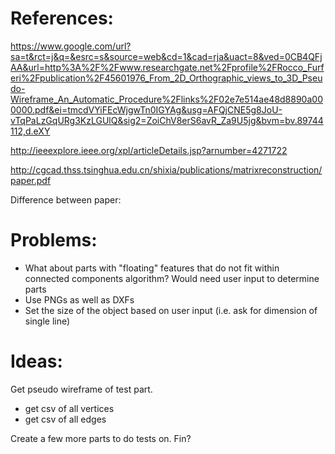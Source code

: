 References:
===========

https://www.google.com/url?sa=t&rct=j&q=&esrc=s&source=web&cd=1&cad=rja&uact=8&ved=0CB4QFjAA&url=http%3A%2F%2Fwww.researchgate.net%2Fprofile%2FRocco_Furferi%2Fpublication%2F45601976_From_2D_Orthographic_views_to_3D_Pseudo-Wireframe_An_Automatic_Procedure%2Flinks%2F02e7e514ae48d8890a000000.pdf&ei=tmcdVYiFEcWjgwTn0IGYAg&usg=AFQjCNE5g8JoU-vTqPaLzGqURg3KzLGUlQ&sig2=ZoiChV8erS6avR_Za9U5jg&bvm=bv.89744112,d.eXY

http://ieeexplore.ieee.org/xpl/articleDetails.jsp?arnumber=4271722

http://cgcad.thss.tsinghua.edu.cn/shixia/publications/matrixreconstruction/paper.pdf

Difference between paper:


Problems:
=========
- What about parts with "floating" features that do not fit within connected components algorithm? Would need user input to determine parts
- Use PNGs as well as DXFs
- Set the size of the object based on user input (i.e. ask for dimension of single line)


Ideas:
======

Get pseudo wireframe of test part.

- get csv of all vertices
- get csv of all edges

Create a few more parts to do tests on.
Fin?